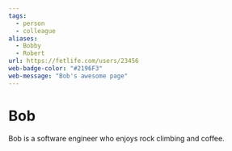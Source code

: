 ```yaml
---
tags:
  - person
  - colleague
aliases:
  - Bobby
  - Robert
url: https://fetlife.com/users/23456
web-badge-color: "#2196F3"
web-message: "Bob's awesome page"
---
```


# Bob

Bob is a software engineer who enjoys rock climbing and coffee.
